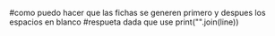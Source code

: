 #como puedo hacer que las fichas se generen primero y despues los espacios en blanco
#respueta dada que use  print("".join(line)) 